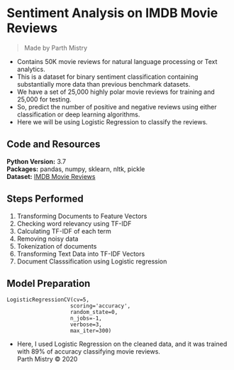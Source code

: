 # Sentiment Analysis on IMDB Movie Reviews
> Made by Parth Mistry

* Contains 50K movie reviews for natural language processing or Text analytics.
* This is a dataset for binary sentiment classification containing substantially more data than previous benchmark datasets.
* We have a set of 25,000 highly polar movie reviews for training and 25,000 for testing. 
* So, predict the number of positive and negative reviews using either classification or deep learning algorithms.
* Here we will be using Logistic Regression to classify the reviews.

## Code and Resources
**Python Version:** 3.7      
**Packages:** pandas, numpy, sklearn, nltk, pickle   
**Dataset:** [IMDB Movie Reviews](https://www.kaggle.com/lakshmi25npathi/imdb-dataset-of-50k-movie-reviews/download)

## Steps Performed
1. Transforming Documents to Feature Vectors
2. Checking word relevancy using TF-IDF
3. Calculating TF-IDF of each term
4. Removing noisy data
5. Tokenization of documents
6. Transforming Text Data into TF-IDF Vectors
7. Document Classsification using Logistic regression

## Model Preparation
```  
LogisticRegressionCV(cv=5,
                    scoring='accuracy',
                    random_state=0,
                    n_jobs=-1,
                    verbose=3,
                    max_iter=300)
```

* Here, I used Logistic Regression on the cleaned data, and it was trained with 89% of accuracy classifying movie reviews.  
Parth Mistry © 2020











